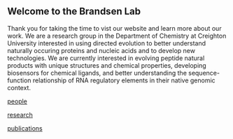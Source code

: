 ## Welcome to the Brandsen Lab

Thank you for taking the time to vist our website and learn more about our work. We are a research group in the Department of Chemistry at Creighton University interested in using directed evolution to better understand naturally occuring proteins and nucleic acids and to develop new technologies. We are currently interested in evolving peptide natural products with unique structures and chemical properties, developing biosensors for chemical ligands, and better understanding the sequence-function relationship of RNA regulatory elements in their native genomic context.

[people](people.md)

[research](research.md)

[publications](publications.md)
